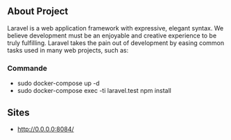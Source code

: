 
## About Project

Laravel is a web application framework with expressive, elegant syntax. We believe development must be an enjoyable and creative experience to be truly fulfilling. Laravel takes the pain out of development by easing common tasks used in many web projects, such as:

### Commande

- sudo docker-compose up -d
- sudo docker-compose exec -ti laravel.test npm install


## Sites
- http://0.0.0.0:8084/
